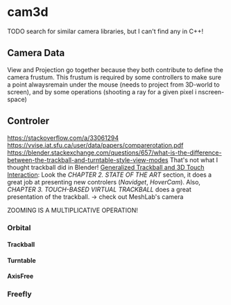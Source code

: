 # cam3d

TODO search for similar camera libraries, but I can't find any in C++!

## Camera Data

View and Projection go together because they both contribute to define the camera frustum. This frustum is required by some controllers to make sure a point alwaysremain under the mouse (needs to project from 3D-world to screen), and by some operations (shooting a ray for a given pixel i nscreen-space)

## Controler

https://stackoverflow.com/a/33061294
https://vvise.iat.sfu.ca/user/data/papers/comparerotation.pdf
https://blender.stackexchange.com/questions/657/what-is-the-difference-between-the-trackball-and-turntable-style-view-modes That's not what I thought trackball did in Blender!
[Generalized Trackball and 3D Touch Interaction](https://core.ac.uk/download/pdf/14704955.pdf): Look the *CHAPTER 2. STATE OF THE ART* section, it does a great job at presenting new controlers (*Navidget*, *HoverCam*). Also, *CHAPTER 3. TOUCH-BASED VIRTUAL TRACKBALL* does a great presentation of the trackball.
-> check out MeshLab's camera

ZOOMING IS A MULTIPLICATIVE OPERATION!

### Orbital

#### Trackball

#### Turntable

#### AxisFree

### Freefly